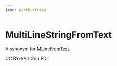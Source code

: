 ```yaml
---
icon: earth-africa
---
```


# MultiLineStringFromText

A synonym for [MLineFromText](mlinefromtext.md).

CC BY-SA / Gnu FDL
